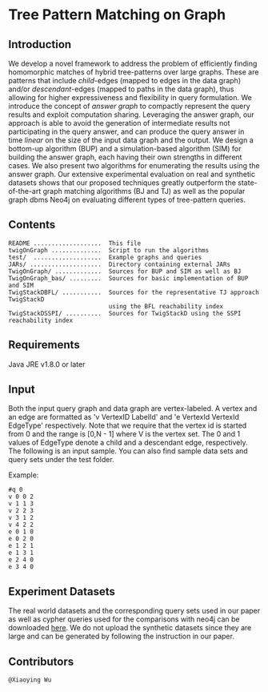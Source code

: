 # Tree Pattern Matching on Graph
## Introduction
We develop a novel framework to address the problem of efficiently finding homomorphic matches of hybrid tree-patterns over large graphs. These are patterns that include *child*-edges (mapped to edges in the data graph) and/or *descendant*-edges (mapped to paths in the data graph), thus allowing for higher expressiveness and flexibility in query formulation. We introduce the concept of *answer graph* to compactly represent the query results and exploit computation sharing. Leveraging the answer graph, our approach is able to avoid the generation of intermediate results not participating in the query answer, and can produce the query answer in time *linear* on the size of the input data graph and the output. We design a bottom-up algorithm (BUP) and a simulation-based algorithm (SIM) for building the answer graph, each having their own strengths in different cases. We also present two algorithms for enumerating the results using the answer graph. Our extensive experimental evaluation on real and synthetic datasets shows that our proposed techniques greatly outperform the state-of-the-art graph matching algorithms (BJ and TJ) as well as the popular graph dbms Neo4j on evaluating different types of tree-pattern queries.

## Contents

    README ...................  This file
    twigOnGraph ..............  Script to run the algorithms
    test/  ...................  Example graphs and queries
    JARs/ ....................  Directory containing external JARs
    TwigOnGraph/ .............  Sources for BUP and SIM as well as BJ
    TwigOnGraph_bas/ .........  Sources for basic implementation of BUP and SIM
    TwigStackDBFL/ ...........  Sources for the representative TJ approach TwigStackD 
                                using the BFL reachability index
    TwigStackDSSPI/ ..........  Sources for TwigStackD using the SSPI reachability index


## Requirements

Java JRE v1.8.0 or later

## Input
Both the input query graph and data graph are vertex-labeled. A vertex and an edge are formatted
as 'v VertexID LabelId' and 'e VertexId VertexId EdgeType' respectively. Note that we require that the vertex
id is started from 0 and the range is [0,N - 1] where V is the vertex set. The 0 and 1 values of EdgeType denote a child and a descendant edge, respectively. The following is an input sample. You can also find sample data sets and query sets under the test folder.

Example:

```
#q 0
v 0 0 2
v 1 1 3
v 2 2 3
v 3 1 2
v 4 2 2
e 0 1 0
e 0 2 0
e 1 2 1 
e 1 3 1
e 2 4 0
e 3 4 0
```

## Experiment Datasets

The real world datasets and the corresponding query sets used in our paper as well as cypher queries used for the comparisons with neo4j can be downloaded [here](https://drive.google.com/drive/folders/1JTpypF_-LEBOaeRvCEIuwXAE7bjSt6ST?usp=sharing). We do not upload the synthetic datasets since they are large and can be generated by following the instruction in our paper.

## Contributors

    @Xiaoying Wu

